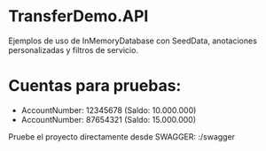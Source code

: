 # TransferDemo.API
Ejemplos de uso de InMemoryDatabase con SeedData, anotaciones personalizadas y filtros de servicio.

# Cuentas para pruebas:
- AccountNumber: 12345678 (Saldo: 10.000.000)
- AccountNumber: 87654321 (Saldo: 15.000.000)



Pruebe el proyecto directamente desde SWAGGER: <URL-Local>:<Puerto>/swagger
